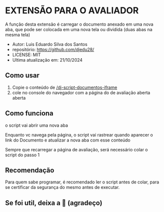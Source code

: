 # EXTENSÃO PARA O AVALIADOR

A função desta extensão é carregar o documento anexado em uma nova aba, que pode ser colocada em uma nova tela ou dividida (duas abas na mesma tela)

* Autor: Luis Eduardo Silva dos Santos
* repositório: <https://github.com/djedu28/>
* LICENSE: MIT
* Ultima atualização em: 21/10/2024

## Como usar

1. Copie o conteúdo de [/dj-script-documentos-iframe](dj-script-documentos-iframe.js)
2. cole no console do navegador com a página do de avaliação aberta aberta

## Como funciona

o script vai abrir uma nova aba

Enquanto vc navega pela página, o script vai rastrear quando aparecer o link do Documento e atualizar a nova aba com esse conteúdo

Sempre que recarregar a página de avaliação, será necessário colar o script do passo 1

## Recomendação

Para quem sabe programar, é recomendado ler o script antes de colar, para se certificar da segurança do mesmo antes de executar.

## Se foi util, deixa a 🌟 (agradeço)
